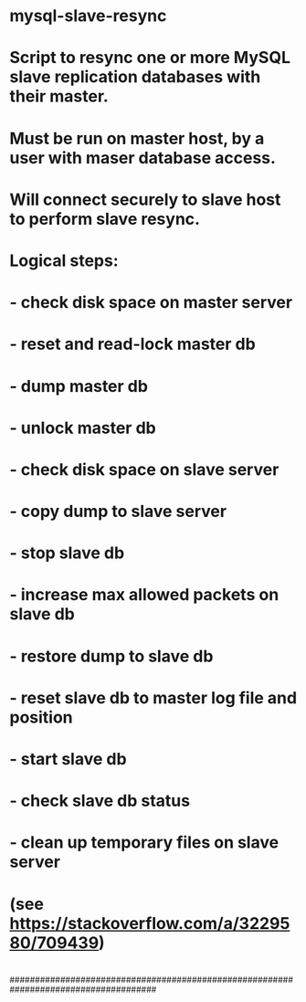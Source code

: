 # mysql-slave-resync
#
# Script to resync one or more MySQL slave replication databases with their master.
# Must be run on master host, by a user with maser database access.
# Will connect securely to slave host to perform slave resync.
#
# Logical steps:
#  - check disk space on master server
#  - reset and read-lock master db
#  - dump master db
#  - unlock master db
#  - check disk space on slave server
#  - copy dump to slave server
#  - stop slave db
#  - increase max allowed packets on slave db
#  - restore dump to slave db
#  - reset slave db to master log file and position
#  - start slave db
#  - check slave db status
#  - clean up temporary files on slave server
#
# (see https://stackoverflow.com/a/3229580/709439)
#
#####################################################################################